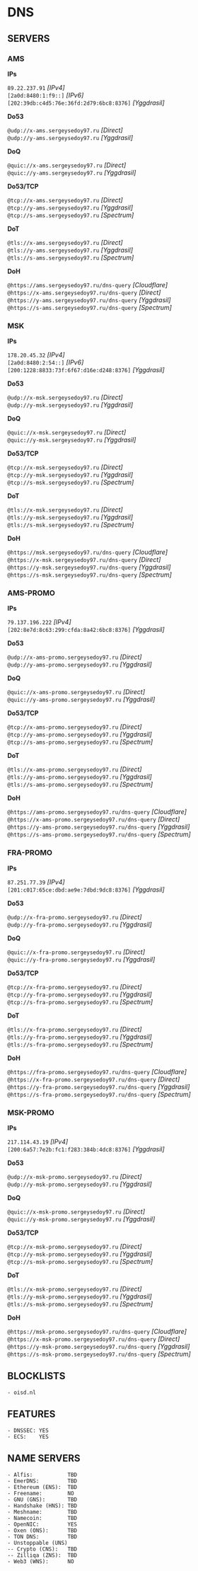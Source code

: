 # DNS

## SERVERS

### AMS

**IPs**

`89.22.237.91` *[IPv4]* \
`[2a0d:8480:1:f9::]` *[IPv6]* \
`[202:39db:c4d5:76e:36fd:2d79:6bc8:8376]` *[Yggdrasil]*

**Do53**

`@udp://x-ams.sergeysedoy97.ru` *[Direct]* \
`@udp://y-ams.sergeysedoy97.ru` *[Yggdrasil]*

**DoQ**

`@quic://x-ams.sergeysedoy97.ru` *[Direct]* \
`@quic://y-ams.sergeysedoy97.ru` *[Yggdrasil]*

**Do53/TCP**

`@tcp://x-ams.sergeysedoy97.ru` *[Direct]* \
`@tcp://y-ams.sergeysedoy97.ru` *[Yggdrasil]* \
`@tcp://s-ams.sergeysedoy97.ru` *[Spectrum]*

**DoT**

`@tls://x-ams.sergeysedoy97.ru` *[Direct]* \
`@tls://y-ams.sergeysedoy97.ru` *[Yggdrasil]* \
`@tls://s-ams.sergeysedoy97.ru` *[Spectrum]*

**DoH**

`@https://ams.sergeysedoy97.ru/dns-query` *[Cloudflare]* \
`@https://x-ams.sergeysedoy97.ru/dns-query` *[Direct]* \
`@https://y-ams.sergeysedoy97.ru/dns-query` *[Yggdrasil]* \
`@https://s-ams.sergeysedoy97.ru/dns-query` *[Spectrum]*

### MSK

**IPs**

`178.20.45.32` *[IPv4]* \
`[2a0d:8480:2:54::]` *[IPv6]* \
`[200:1228:8833:73f:6f67:d16e:d248:8376]` *[Yggdrasil]*

**Do53**

`@udp://x-msk.sergeysedoy97.ru` *[Direct]* \
`@udp://y-msk.sergeysedoy97.ru` *[Yggdrasil]*

**DoQ**

`@quic://x-msk.sergeysedoy97.ru` *[Direct]* \
`@quic://y-msk.sergeysedoy97.ru` *[Yggdrasil]*

**Do53/TCP**

`@tcp://x-msk.sergeysedoy97.ru` *[Direct]* \
`@tcp://y-msk.sergeysedoy97.ru` *[Yggdrasil]* \
`@tcp://s-msk.sergeysedoy97.ru` *[Spectrum]*

**DoT**

`@tls://x-msk.sergeysedoy97.ru` *[Direct]* \
`@tls://y-msk.sergeysedoy97.ru` *[Yggdrasil]* \
`@tls://s-msk.sergeysedoy97.ru` *[Spectrum]*

**DoH**

`@https://msk.sergeysedoy97.ru/dns-query` *[Cloudflare]* \
`@https://x-msk.sergeysedoy97.ru/dns-query` *[Direct]* \
`@https://y-msk.sergeysedoy97.ru/dns-query` *[Yggdrasil]* \
`@https://s-msk.sergeysedoy97.ru/dns-query` *[Spectrum]*

### AMS-PROMO

**IPs**

`79.137.196.222` *[IPv4]* \
`[202:8e7d:8c63:299:cfda:8a42:6bc8:8376]` *[Yggdrasil]*

**Do53**

`@udp://x-ams-promo.sergeysedoy97.ru` *[Direct]* \
`@udp://y-ams-promo.sergeysedoy97.ru` *[Yggdrasil]*

**DoQ**

`@quic://x-ams-promo.sergeysedoy97.ru` *[Direct]* \
`@quic://y-ams-promo.sergeysedoy97.ru` *[Yggdrasil]*

**Do53/TCP**

`@tcp://x-ams-promo.sergeysedoy97.ru` *[Direct]* \
`@tcp://y-ams-promo.sergeysedoy97.ru` *[Yggdrasil]* \
`@tcp://s-ams-promo.sergeysedoy97.ru` *[Spectrum]*

**DoT**

`@tls://x-ams-promo.sergeysedoy97.ru` *[Direct]* \
`@tls://y-ams-promo.sergeysedoy97.ru` *[Yggdrasil]* \
`@tls://s-ams-promo.sergeysedoy97.ru` *[Spectrum]*

**DoH**

`@https://ams-promo.sergeysedoy97.ru/dns-query` *[Cloudflare]* \
`@https://x-ams-promo.sergeysedoy97.ru/dns-query` *[Direct]* \
`@https://y-ams-promo.sergeysedoy97.ru/dns-query` *[Yggdrasil]* \
`@https://s-ams-promo.sergeysedoy97.ru/dns-query` *[Spectrum]*

### FRA-PROMO

**IPs**

`87.251.77.39` *[IPv4]* \
`[201:c017:65ce:dbd:ae9e:7dbd:9dc8:8376]` *[Yggdrasil]*

**Do53**

`@udp://x-fra-promo.sergeysedoy97.ru` *[Direct]* \
`@udp://y-fra-promo.sergeysedoy97.ru` *[Yggdrasil]*

**DoQ**

`@quic://x-fra-promo.sergeysedoy97.ru` *[Direct]* \
`@quic://y-fra-promo.sergeysedoy97.ru` *[Yggdrasil]*

**Do53/TCP**

`@tcp://x-fra-promo.sergeysedoy97.ru` *[Direct]* \
`@tcp://y-fra-promo.sergeysedoy97.ru` *[Yggdrasil]* \
`@tcp://s-fra-promo.sergeysedoy97.ru` *[Spectrum]*

**DoT**

`@tls://x-fra-promo.sergeysedoy97.ru` *[Direct]* \
`@tls://y-fra-promo.sergeysedoy97.ru` *[Yggdrasil]* \
`@tls://s-fra-promo.sergeysedoy97.ru` *[Spectrum]*

**DoH**

`@https://fra-promo.sergeysedoy97.ru/dns-query` *[Cloudflare]* \
`@https://x-fra-promo.sergeysedoy97.ru/dns-query` *[Direct]* \
`@https://y-fra-promo.sergeysedoy97.ru/dns-query` *[Yggdrasil]* \
`@https://s-fra-promo.sergeysedoy97.ru/dns-query` *[Spectrum]*

### MSK-PROMO

**IPs**

`217.114.43.19` *[IPv4]* \
`[200:6a57:7e2b:fc1:f283:384b:4dc8:8376]` *[Yggdrasil]*

**Do53**

`@udp://x-msk-promo.sergeysedoy97.ru` *[Direct]* \
`@udp://y-msk-promo.sergeysedoy97.ru` *[Yggdrasil]*

**DoQ**

`@quic://x-msk-promo.sergeysedoy97.ru` *[Direct]* \
`@quic://y-msk-promo.sergeysedoy97.ru` *[Yggdrasil]*

**Do53/TCP**

`@tcp://x-msk-promo.sergeysedoy97.ru` *[Direct]* \
`@tcp://y-msk-promo.sergeysedoy97.ru` *[Yggdrasil]* \
`@tcp://s-msk-promo.sergeysedoy97.ru` *[Spectrum]*

**DoT**

`@tls://x-msk-promo.sergeysedoy97.ru` *[Direct]* \
`@tls://y-msk-promo.sergeysedoy97.ru` *[Yggdrasil]* \
`@tls://s-msk-promo.sergeysedoy97.ru` *[Spectrum]*

**DoH**

`@https://msk-promo.sergeysedoy97.ru/dns-query` *[Cloudflare]* \
`@https://x-msk-promo.sergeysedoy97.ru/dns-query` *[Direct]* \
`@https://y-msk-promo.sergeysedoy97.ru/dns-query` *[Yggdrasil]* \
`@https://s-msk-promo.sergeysedoy97.ru/dns-query` *[Spectrum]*

## BLOCKLISTS

```
- oisd.nl
```

## FEATURES

```
- DNSSEC: YES
- ECS:    YES
```

## NAME SERVERS

```
- Alfis:           TBD
- EmerDNS:         TBD
- Ethereum (ENS):  TBD
- Freename:        NO
- GNU (GNS):       TBD
- Handshake (HNS): TBD
- Meshname:        TBD
- Namecoin:        TBD
- OpenNIC:         YES
- Oxen (ONS):      TBD
- TON DNS:         TBD
- Unstoppable (UNS)
-- Crypto (CNS):   TBD
-- Zilliqa (ZNS):  TBD
- Web3 (WNS):      NO
```
